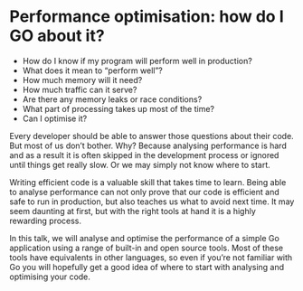# Performance optimisation:  how do I GO about it?

* How do I know if my program will perform well in production?
* What does it mean to “perform well”?
* How much memory will it need?
* How much traffic can it serve?
* Are there any memory leaks or race conditions?
* What part of processing takes up most of the time?
* Can I optimise it?

Every developer should be able to answer those questions about their code. But most of us don’t bother. Why? Because analysing performance is hard and as a result it is often skipped in the development process or ignored until things get really slow. Or we may simply not know where to start. 

Writing efficient code is a valuable skill that takes time to learn. Being able to analyse performance can not only prove that our code is efficient and safe to run in production, but also teaches us what to avoid next time. It may seem daunting at first, but with the right tools at hand it is a highly rewarding process. 

In this talk, we will analyse and optimise the performance of a simple Go application using a range of built-in and open source tools. Most of these tools have equivalents in other languages, so even if you’re not familiar with Go you will hopefully get a good idea of where to start with analysing and optimising your code.
